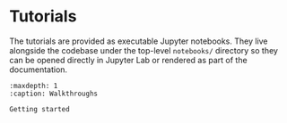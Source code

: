 # Tutorials

The tutorials are provided as executable Jupyter notebooks. They live alongside
the codebase under the top-level `notebooks/` directory so they can be opened
directly in Jupyter Lab or rendered as part of the documentation.

```{toctree}
:maxdepth: 1
:caption: Walkthroughs

Getting started
```
